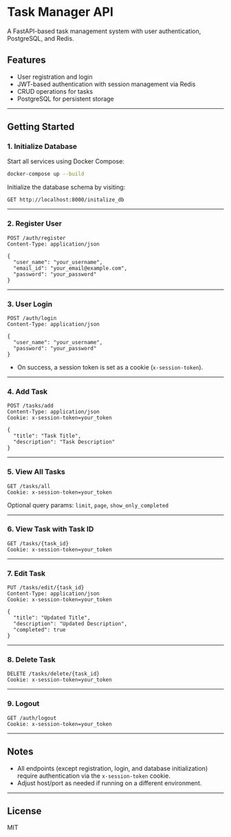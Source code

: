 # Task Manager API

A FastAPI-based task management system with user authentication, PostgreSQL, and Redis.

## Features

- User registration and login
- JWT-based authentication with session management via Redis
- CRUD operations for tasks
- PostgreSQL for persistent storage

---

## Getting Started

### 1. Initialize Database

Start all services using Docker Compose:

```sh
docker-compose up --build
```

Initialize the database schema by visiting:

```
GET http://localhost:8000/initalize_db
```

---

### 2. Register User

```
POST /auth/register
Content-Type: application/json

{
  "user_name": "your_username",
  "email_id": "your_email@example.com",
  "password": "your_password"
}
```

---

### 3. User Login

```
POST /auth/login
Content-Type: application/json

{
  "user_name": "your_username",
  "password": "your_password"
}
```

- On success, a session token is set as a cookie (`x-session-token`).

---

### 4. Add Task

```
POST /tasks/add
Content-Type: application/json
Cookie: x-session-token=your_token

{
  "title": "Task Title",
  "description": "Task Description"
}
```

---

### 5. View All Tasks

```
GET /tasks/all
Cookie: x-session-token=your_token
```

Optional query params: `limit`, `page`, `show_only_completed`

---

### 6. View Task with Task ID

```
GET /tasks/{task_id}
Cookie: x-session-token=your_token
```

---

### 7. Edit Task

```
PUT /tasks/edit/{task_id}
Content-Type: application/json
Cookie: x-session-token=your_token

{
  "title": "Updated Title",
  "description": "Updated Description",
  "completed": true
}
```

---

### 8. Delete Task

```
DELETE /tasks/delete/{task_id}
Cookie: x-session-token=your_token
```

---

### 9. Logout

```
GET /auth/logout
Cookie: x-session-token=your_token
```

---

## Notes

- All endpoints (except registration, login, and database initialization) require authentication via the `x-session-token` cookie.
- Adjust host/port as needed if running on a different environment.

---

## License

MIT
